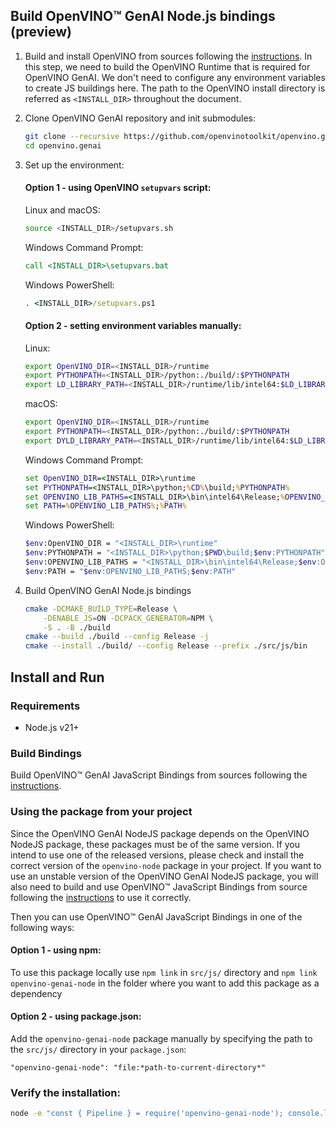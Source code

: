 ## Build OpenVINO™ GenAI Node.js bindings (preview)

1. Build and install OpenVINO from sources following the [instructions](https://github.com/openvinotoolkit/openvino/wiki#how-to-build).
In this step, we need to build the OpenVINO Runtime that is required for OpenVINO GenAI. We don't need to configure any environment variables to create JS buildings here.
The path to the OpenVINO install directory is referred as `<INSTALL_DIR>` throughout the document.

2. Clone OpenVINO GenAI repository and init submodules:
    ```sh
    git clone --recursive https://github.com/openvinotoolkit/openvino.genai.git
    cd openvino.genai
    ```

3. Set up the environment:
    #### Option 1 - using OpenVINO `setupvars` script:

    Linux and macOS:
    ```sh
    source <INSTALL_DIR>/setupvars.sh
    ```

    Windows Command Prompt:
    ```cmd
    call <INSTALL_DIR>\setupvars.bat
    ```

    Windows PowerShell:
    ```cmd
    . <INSTALL_DIR>/setupvars.ps1
    ```

    #### Option 2 - setting environment variables manually:

    Linux:
    ```sh
    export OpenVINO_DIR=<INSTALL_DIR>/runtime
    export PYTHONPATH=<INSTALL_DIR>/python:./build/:$PYTHONPATH
    export LD_LIBRARY_PATH=<INSTALL_DIR>/runtime/lib/intel64:$LD_LIBRARY_PATH
    ```

    macOS:
    ```sh
    export OpenVINO_DIR=<INSTALL_DIR>/runtime
    export PYTHONPATH=<INSTALL_DIR>/python:./build/:$PYTHONPATH
    export DYLD_LIBRARY_PATH=<INSTALL_DIR>/runtime/lib/intel64:$LD_LIBRARY_PATH
    ```

    Windows Command Prompt:
    ```cmd
    set OpenVINO_DIR=<INSTALL_DIR>\runtime
    set PYTHONPATH=<INSTALL_DIR>\python;%CD%\build;%PYTHONPATH%
    set OPENVINO_LIB_PATHS=<INSTALL_DIR>\bin\intel64\Release;%OPENVINO_LIB_PATHS%
    set PATH=%OPENVINO_LIB_PATHS%;%PATH%
    ```

    Windows PowerShell:
    ```sh
    $env:OpenVINO_DIR = "<INSTALL_DIR>\runtime"
    $env:PYTHONPATH = "<INSTALL_DIR>\python;$PWD\build;$env:PYTHONPATH"
    $env:OPENVINO_LIB_PATHS = "<INSTALL_DIR>\bin\intel64\Release;$env:OPENVINO_LIB_PATHS"
    $env:PATH = "$env:OPENVINO_LIB_PATHS;$env:PATH"
    ```


4. Build OpenVINO GenAI Node.js bindings
    ```sh
    cmake -DCMAKE_BUILD_TYPE=Release \
        -DENABLE_JS=ON -DCPACK_GENERATOR=NPM \
        -S . -B ./build
    cmake --build ./build --config Release -j
    cmake --install ./build/ --config Release --prefix ./src/js/bin
    ```

## Install and Run

### Requirements

- Node.js v21+

### Build Bindings

Build OpenVINO™ GenAI JavaScript Bindings from sources following the [instructions](../js/BUILD.md).

### Using the package from your project

Since the OpenVINO GenAI NodeJS package depends on the OpenVINO NodeJS package, these packages must be of the same version.
If you intend to use one of the released versions, please check and install the correct version of the `openvino-node` package in your project.
If you want to use an unstable version of the OpenVINO GenAI NodeJS package, you will also need to build and use OpenVINO™ JavaScript Bindings from source
following the [instructions](https://github.com/openvinotoolkit/openvino/blob/master/src/bindings/js/docs/README.md#build) to use it correctly.

Then you can use OpenVINO™ GenAI JavaScript Bindings in one of the following ways:

#### Option 1 - using npm:

To use this package locally use `npm link` in `src/js/` directory
and `npm link openvino-genai-node` in the folder where you want to add this package as a dependency

#### Option 2 - using package.json:

Add the `openvino-genai-node` package manually by specifying the path to the `src/js/` directory in your `package.json`:

```
"openvino-genai-node": "file:*path-to-current-directory*"
```

### Verify the installation:
```sh
node -e "const { Pipeline } = require('openvino-genai-node'); console.log(Pipeline);"
```
